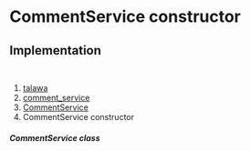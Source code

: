 
<div>

# CommentService constructor

</div>






## Implementation

``` language-dart
 
```







1.  [talawa](../../index.md)
2.  [comment_service](../../services_comment_service/)
3.  [CommentService](../../services_comment_service/CommentService-class.md)
4.  CommentService constructor

##### CommentService class







